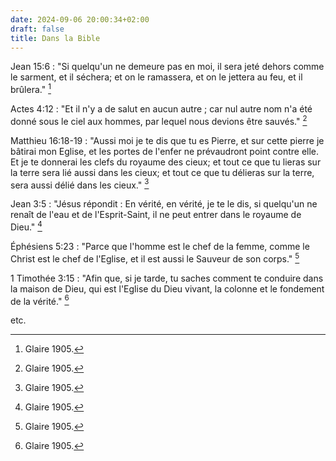 ```yaml
---
date: 2024-09-06 20:00:34+02:00
draft: false
title: Dans la Bible
---
```




Jean 15:6 : "Si quelqu'un ne demeure pas en moi, il sera jeté dehors comme le sarment, et il séchera; et on le ramassera, et on le jettera au feu, et il brûlera." [^1]

[^1]: Glaire 1905.

Actes 4:12 : "Et il n'y a de salut en aucun autre ; car nul autre nom n'a été donné sous le ciel aux hommes, par lequel nous devions être sauvés." [^2]

[^2]: Glaire 1905.

Matthieu 16:18-19 : "Aussi moi je te dis que tu es Pierre, et sur cette pierre je bâtirai mon Eglise, et les portes de l'enfer ne prévaudront point contre elle. Et je te donnerai les clefs du royaume des cieux; et tout ce que tu lieras sur la terre sera lié aussi dans les cieux; et tout ce que tu délieras sur la terre, sera aussi délié dans les cieux." [^3]

[^3]: Glaire 1905.

Jean 3:5 : "Jésus répondit : En vérité, en vérité, je te le dis, si quelqu'un ne renaît de l'eau et de l'Esprit-Saint, il ne peut entrer dans le royaume de Dieu." [^4]

[^4]: Glaire 1905.

Éphésiens 5:23 : "Parce que l'homme est le chef de la femme, comme le Christ est le chef de l'Eglise, et il est aussi le Sauveur de son corps." [^5]

[^5]: Glaire 1905.

1 Timothée 3:15 : "Afin que, si je tarde, tu saches comment te conduire dans la maison de Dieu, qui est l'Eglise du Dieu vivant, la colonne et le fondement de la vérité." [^6]

[^6]: Glaire 1905.

etc.

